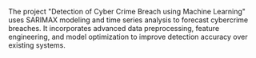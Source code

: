 The project "Detection of Cyber Crime Breach using Machine Learning" uses SARIMAX modeling and time series analysis to forecast cybercrime breaches.
It incorporates advanced data preprocessing, feature engineering, and model optimization to improve detection accuracy over existing systems.
